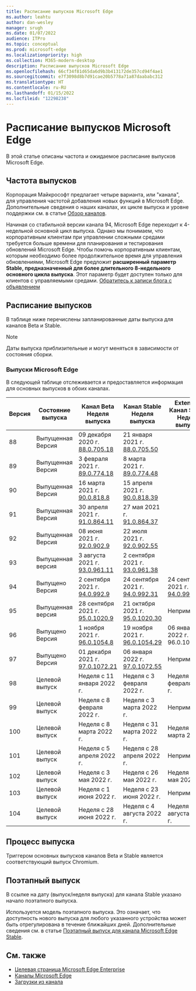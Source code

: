 ```yaml
---
title: Расписание выпусков Microsoft Edge
ms.author: leahtu
author: dan-wesley
manager: srugh
ms.date: 01/07/2022
audience: ITPro
ms.topic: conceptual
ms.prod: microsoft-edge
ms.localizationpriority: high
ms.collection: M365-modern-desktop
description: Расписание выпусков Microsoft Edge
ms.openlocfilehash: 66cf34f81d65da6d9b3b413172de357cd94f4ae1
ms.sourcegitcommit: e7f3098d8b7d91cae20b5778a71a87daababc312
ms.translationtype: HT
ms.contentlocale: ru-RU
ms.lasthandoff: 01/15/2022
ms.locfileid: "12298238"
---
```

# <a name="microsoft-edge-release-schedule"></a>Расписание выпусков Microsoft Edge

В этой статье описаны частота и ожидаемое расписание выпусков Microsoft Edge.

## <a name="release-cadence"></a>Частота выпусков

Корпорация Майкрософт предлагает четыре варианта, или "канала", для управления частотой добавления новых функций в Microsoft Edge. Дополнительные сведения о наших каналах, их цикле выпуска и уровне поддержки см. в статье [Обзор каналов](./microsoft-edge-channels.md#channel-overview).

Начиная со стабильной версии канала 94, Microsoft Edge переходит к 4-недельной основной цикл выпуска. Однако мы понимаем, что корпоративным клиентам при управлении сложными средами требуется больше времени для планирования и тестирования обновлений Microsoft Edge. Чтобы помочь корпоративным клиентам, которым необходимо более продолжительное время для управления обновлениями, Microsoft Edge предложит **расширенный параметр Stable, предназначенный для более длительного 8-недельного основного цикла выпуска**. Этот параметр будет доступен только для клиентов с управляемыми средами. [Обратитесь к записи блога с объявлением](https://blogs.windows.com/msedgedev/2021/07/15/opt-in-extended-stable-release-cycle/)

## <a name="release-schedule"></a>Расписание выпусков

В таблице ниже перечислены запланированные даты выпуска для каналов Beta и Stable.

> [!NOTE]
> Даты выпуска приблизительные и могут меняться в зависимости от состояния сборки.

### <a name="microsoft-edge-releases"></a>Выпуски Microsoft Edge

В следующей таблице отслеживается и предоставляется информация для основных выпусков в обоих каналах.

| Версия | Состояние выпуска | Канал Beta<br>Неделя выпуска | Канал Stable<br>Неделя выпуска | Extended<br> Канал Stable<br>Неделя выпуска |
|---------|-----|------|--------|--------|
| 88 | Выпущенная<br>Версия | 09 декабря 2020 г.<br>[88.0.705.18](/deployedge/microsoft-edge-relnote-archive-beta-channel#version-88070518-december-9) | 21 января 2021 г.<br>[88.0.705.50](/deployedge/microsoft-edge-relnote-archive-stable-channel#version-88070550-january-21)|  |
| 89 | Выпущенная<br>Версия | 3 февраля 2021 г.<br>[89.0.774.18](/deployedge/microsoft-edge-relnote-archive-beta-channel#version-89077418-february-3) | 8 марта 2021 г.<br>[89.0.774.48](/deployedge/microsoft-edge-relnote-archive-stable-channel#version-89077448-march-8) |  |
| 90 | Выпущенная<br>Версия | 16 марта 2021 г.<br>[90.0.818.8](/deployedge/microsoft-edge-relnote-archive-beta-channel#version-9008188-march-16)  | 15 апреля 2021 г.<BR>[90.0.818.39](/deployedge/microsoft-edge-relnote-archive-stable-channel#version-90081839-april-15) |  |
| 91 | Выпущенная<br>Версия | 30 апреля 2021 г.<br>[91.0.864.11](/deployedge/microsoft-edge-relnote-archive-beta-channel#version-91086411-april-30) | 27 мая 2021 г.<BR>[91.0.864.37](/deployedge/microsoft-edge-relnote-archive-stable-channel#version-91086437-may-27) |  |
| 92 | Выпущенная<br>Версия | 08 июня 2021 г.<br>[92.0.902.9](/deployedge/microsoft-edge-relnote-archive-beta-channel#version-9209029-june-08) | 22 июля 2021 г.<BR>[92.0.902.55](/deployedge/microsoft-edge-relnote-archive-stable-channel#version-92090255-july-22) |  |
| 93 | Выпущенная<br>версия | 3 августа 2021 г.<br>[93.0.961.11](/deployedge/microsoft-edge-relnote-beta-channel#version-93096111-August-03) | 2 сентября 2021 г.<BR>[93.0.961.38](/deployedge/microsoft-edge-relnote-archive-stable-channel#version-93096138-September-02) |  |
| 94 | Выпущено<br>Версия | 2 сентября 2021 г.<br>[94.0.992.9](/deployedge/microsoft-edge-relnote-archive-beta-channel#version-9409929-September-02) | 24 сентября 2021 г.<BR>[94.0.992.31](/deployedge/microsoft-edge-relnote-archive-stable-channel#version-94099231-September-24) | 24 сентября 2021 г.<BR>[94.0.992.31](/deployedge/microsoft-edge-relnote-stable-channel#version-94099231-September-24) |
| 95 | Выпущенная<br>версия | 28 сентября 2021 г.<br>[95.0.1020.9](/deployedge/microsoft-edge-relnote-archive-beta-channel#version-95010209-September-28) | 21 октября 2021 г.<br>[95.0.1020.30](/deployedge/microsoft-edge-relnote-stable-channel#version-950102030-october-21) | Неприменимо |
| 96 | Выпущено<br>Версия  | 1 ноября 2021 г.<br>[96.0.1054.8](/DeployEdge/microsoft-edge-relnote-beta-channel?branch=pr-en-us-1163#version-96010548-november-1) | 19 ноября 2021 г.<br>[96.0.1054.29](/deployedge/microsoft-edge-relnote-stable-channel#version-960105429-november-19) | 06 января 2022 г.<br>96.0.1054.72 |
| 97 | Выпущено<br>Версия | 01 декабря 2021 г.<br>[97.0.1072.21](/DeployEdge/microsoft-edge-relnote-beta-channel?branch=pr-en-us-1245#version-970107221-december-1) | 06 января 2022 г.<br>[97.0.1072.55](/deployedge/microsoft-edge-relnote-stable-channel#version-970107255-january-6)| Неприменимо  |
| 98 | Целевой выпуск | Неделя с 11 января 2022 г. | Неделя с 3 февраля 2022 г. | Неделя с 3 февраля 2022 г. |
| 99 | Целевой выпуск | Неделя с 8 февраля 2022 г. | Неделя с 3 марта 2022 г. | Неприменимо  |
| 100 | Целевой выпуск | Неделя с 8 марта 2022 г. | Неделя с 31 марта 2022 г. | Неделя с 31 марта 2022 г. |
| 101 | Целевой выпуск | Неделя с 5 апреля 2022 г. | Неделя с 28 апреля 2022 г. | Неприменимо |
| 102 | Целевой выпуск | Неделя с 3 мая 2022 г. | Неделя с 26 мая 2022 г. | Неделя с 26 мая 2022 г. |
| 103 | Целевой выпуск | Неделя с 1 июня 2022 г. | Неделя с 23 июня 2022 г. | Неприменимо |
| 104 | Целевой выпуск | Неделя с 28 июня 2022 г. | Неделя с 4 августа 2022 г. | Неделя с 4 августа 2022 г. |


## <a name="release-process"></a>Процесс выпуска

Триггером основных выпусков каналов Beta и Stable является соответствующий выпуск Chromium.

## <a name="progressive-rollouts"></a>Поэтапный выпуск

В ссылке на дату (выпуск/неделя выпуска) для канала Stable указано начало поэтапного выпуска.

Используется модель поэтапного выпуска. Это означает, что доступность нового выпуска для любого указанного устройства может быть отрегулирована в течение ближайших дней. Дополнительные сведения см. в статье [Поэтапный выпуск для канала Microsoft Edge Stable](/deployedge/microsoft-edge-update-progressive-rollout).

## <a name="see-also"></a>См. также

- [Целевая страница Microsoft Edge Enterprise](https://aka.ms/EdgeEnterprise)
- [Каналы Microsoft Edge](/deployedge/microsoft-edge-channels)
- [Загрузки из канала](https://www.microsoft.com/edge/business/download)
